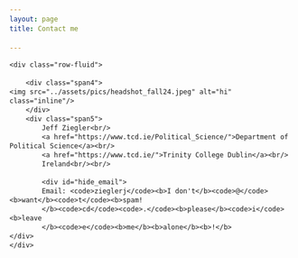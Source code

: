```yaml
---
layout: page
title: Contact me

---
```

<div class="container">

    <div class="row-fluid">
    
        <div class="span4">
	<img src="../assets/pics/headshot_fall24.jpeg" alt="hi" class="inline"/>
        </div>
        <div class="span5">
            Jeff Ziegler<br/>
            <a href="https://www.tcd.ie/Political_Science/">Department of Political Science</a><br/>
            <a href="https://www.tcd.ie/">Trinity College Dublin</a><br/>
            Ireland<br/><br/>

            <div id="hide_email">
            Email: <code>zieglerj</code><b>I don't</b><code>@</code><b>want</b><code>t</code><b>spam!
            </b><code>cd</code><code>.</code><b>please</b><code>i</code><b>leave
            </b><code>e</code><b>me</b><b>alone</b><b>!</b>
	</div>
    </div>
    
</div>
